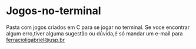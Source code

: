 # Jogos-no-terminal
Pasta com jogos criados em C para se jogar no terminal.
Se voce encontrar algum erro,tiver alguma sugestão ou dúvida,é só
mandar um e-mail para ferracioligabriel@usp.br

